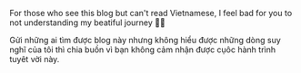 For those who see this blog but can't read Vietnamese, I feel bad for you to not understanding my beatiful journey :face_exhaling:	

Gửi những ai tìm được blog này nhưng không hiểu được những dòng suy nghĩ của tôi thì chia buồn vì bạn không cảm nhận được cụôc hành trình tuyêt vời này.